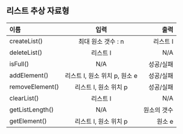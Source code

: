 ## 리스트 추상 자료형

| 이름            | 입력                          |  출력       |
| :-------------- | :---------------------------: | ----------: |
| createList()    | 최대 원소 갯수 : n            | 리스트 l    |
| deleteList()    | 리스트 l                      |  N/A        |
| isFull()        | N/A                           | 성공/실패   |
| addElement()    | 리스트 l, 원소 위치 p, 원소 e | 성공/실패   |
| removeElement() | 리스트 l, 원소 위치 p         | 성공/실패   |
| clearList()     | 리스트 l                      | N/A         |
| getListLength() | N/A                           | 원소의 갯수 |
| getElement()    | 리스트 l, 원소 위치 p         | 원소 e      |
